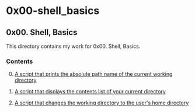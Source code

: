 # 0x00-shell_basics

## 0x00. Shell, Basics

This directory contains my work for 0x00. Shell, Basics.

### Contents

0. [A script that prints the absolute path name of the current working directory](/alx-system_engineering-devops/0x00-shell_basics/0-current_working_directory)

1. [A script that displays the contents list of your current directory](0x00-shell_basics/1-listit)

2. [A script that changes the working directory to the user's home directory](0x00-shell_basics/2-bring_me_home)
